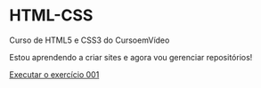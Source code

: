 # HTML-CSS
 Curso de HTML5 e CSS3 do CursoemVídeo

Estou aprendendo a criar sites e agora vou gerenciar repositórios!

<a href="https://isabelleoli.github.io/HTML-CSS/exercicios/ex001/index.html">Executar o exercício 001</a>